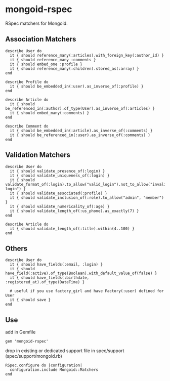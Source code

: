 mongoid-rspec
=

RSpec matchers for Mongoid.


Association Matchers
-
    describe User do
      it { should reference_many(:articles).with_foreign_key(:author_id) }
      it { should reference_many :comments }    
      it { should embed_one :profile }
      it { should reference_many(:children).stored_as(:array) }
    end
  
    describe Profile do
      it { should be_embedded_in(:user).as_inverse_of(:profile) }
    end
  
    describe Article do
      it { should be_referenced_in(:author).of_type(User).as_inverse_of(:articles) }
      it { should embed_many(:comments) }
    end
  
    describe Comment do
      it { should be_embedded_in(:article).as_inverse_of(:comments) }
      it { should be_referenced_in(:user).as_inverse_of(:comments) }
    end

Validation Matchers
-
    describe User do
      it { should validate_presence_of(:login) }
      it { should validate_uniqueness_of(:login) }    
      it { should validate_format_of(:login).to_allow("valid_login").not_to_allow("invalid login") }
      it { should validate_associated(:profile) }
      it { should validate_inclusion_of(:role).to_allow("admin", "member") }
      it { should validate_numericality_of(:age) }
      it { should validate_length_of(:us_phone).as_exactly(7) }
    end
    
    describe Article do
      it { should validate_length_of(:title).within(4..100) }
    end

Others
-
    describe User do
      it { should have_fields(:email, :login) }
      it { should have_field(:active).of_type(Boolean).with_default_value_of(false) }
      it { should have_fields(:birthdate, :registered_at).of_type(DateTime) }

      # useful if you use factory_girl and have Factory(:user) defined for User
      it { should save }
    end

Use
-
add in Gemfile

    gem 'mongoid-rspec'
    
drop in existing or dedicated support file in spec/support (spec/support/mongoid.rb)

    RSpec.configure do |configuration|
      configuration.include Mongoid::Matchers
    end
